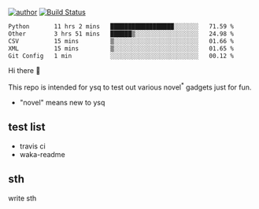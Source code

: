 [![author](https://img.shields.io/badge/author-ysq-green)](https://github.com/Yang-Shiqin)
[![Build Status](https://app.travis-ci.com/Yang-Shiqin/testall.svg?branch=main)](https://app.travis-ci.com/Yang-Shiqin/testall)

<!--START_SECTION:waka-->

```txt
Python       11 hrs 2 mins   ██████████████████░░░░░░░   71.59 %
Other        3 hrs 51 mins   ██████▒░░░░░░░░░░░░░░░░░░   24.98 %
CSV          15 mins         ▒░░░░░░░░░░░░░░░░░░░░░░░░   01.66 %
XML          15 mins         ▒░░░░░░░░░░░░░░░░░░░░░░░░   01.65 %
Git Config   1 min           ░░░░░░░░░░░░░░░░░░░░░░░░░   00.12 %
```

<!--END_SECTION:waka-->

Hi there 👋

This repo is intended for ysq to test out various novel<sup>*</sup> gadgets just for fun.

- "novel" means new to ysq

## test list
- travis ci
- waka-readme


## sth
write sth

